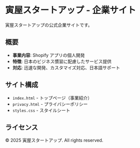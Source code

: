 # 寅屋スタートアップ - 企業サイト

寅屋スタートアップの公式企業サイトです。

## 概要

- **事業内容**: Shopify アプリの個人開発
- **特徴**: 日本のビジネス慣習に配慮したサービス提供
- **対応**: 迅速な開発、カスタマイズ対応、日本語サポート

## サイト構成

- `index.html` - トップページ（事業紹介）
- `privacy.html` - プライバシーポリシー
- `styles.css` - スタイルシート

## ライセンス

© 2025 寅屋スタートアップ. All rights reserved.

